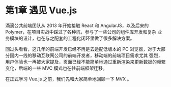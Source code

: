 # 第1章 遇见 Vue.js

滴滴公共前端团队从 2013 年开始接触 React 和 AngularJS，以及后来的 Polymer，在项目实战中踩过了各种坑，参与了一些公司的组件库开发和复杂
业务模块的设计，也在与之配套的工程化闭环里做了很多解决方案。

回过头看看，这几年的前端开发已经不再是去适配低版本的 PC 浏览器，对于大部分国内一线的移动互联网公司的前端开发者，移动端的前端项目需求尤其
强烈，用户体验也一再被大家提及，页面已经不能简单地通过重新渲染来更新数据的频繁变化，后端的一些 MVC 模式也在往前端框架迁移。

在正式学习 Vue.js 之前，我们先和大家简单地回顾一下 MVX 。